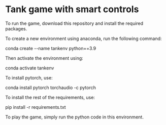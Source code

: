 # Tank game with smart controls

To run the game, download this repository and install the required packages.

To create a new environment using anaconda, run the following command: 

conda create --name tankenv python==3.9


Then activate the environment using:

conda activate tankenv


To install pytorch, use:

conda install pytorch torchaudio -c pytorch


To install the rest of the requirements, use:

pip install -r requirements.txt


To play the game, simply run the python code in this environment. 


